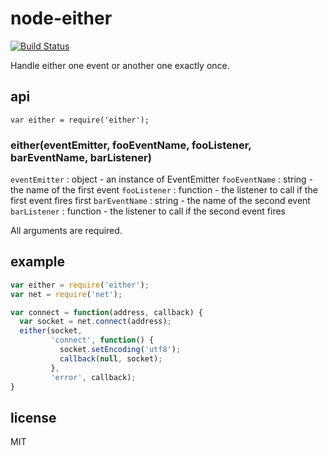 # node-either

[![Build Status](https://secure.travis-ci.org/brianc/node-either.png)](http://travis-ci.org/brianc/node-either)

Handle either one event or another one exactly once.

## api

`var either = require('either');`

### either(eventEmitter, fooEventName, fooListener, barEventName, barListener)


`eventEmitter` : object - an instance of EventEmitter
`fooEventName` : string - the name of the first event
`fooListener` : function - the listener to call if the first event fires first
`barEventName` : string - the name of the second event
`barListener` : function - the listener to call if the second event fires

All arguments are required.

## example

```js
var either = require('either');
var net = require('net');

var connect = function(address, callback) {
  var socket = net.connect(address);
  either(socket,
         'connect', function() {
           socket.setEncoding('utf8');
           callback(null, socket);
         },
         'error', callback);
}
```

## license
MIT
